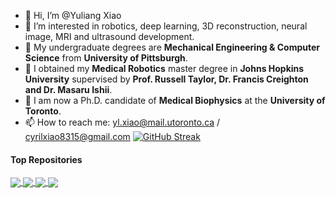 - 👋 Hi, I’m @Yuliang Xiao
- 👀 I’m interested in robotics, deep learning, 3D reconstruction, neural image, MRI and ultrasound development.
- 💞️ My undergraduate degrees are **Mechanical Engineering & Computer Science** from **University of Pittsburgh**.
- 💞️ I obtained my **Medical Robotics** master degree in **Johns Hopkins University** supervised by **Prof. Russell Taylor, Dr. Francis Creighton and Dr. Masaru Ishii**.
- 🌱 I am now a Ph.D. candidate of **Medical Biophysics** at the **University of Toronto**.
- 📫 How to reach me: yl.xiao@mail.utoronto.ca / cyrilxiao8315@gmail.com
[![GitHub Streak](https://github-readme-streak-stats-copy.vercel.app?user=Chris%20Xiao&theme=ambient-gradient&hide_border=true&border_radius=5&date_format=j%2Fn%5B%2FY%5D&card_width=900)](https://git.io/streak-stats)
#### Top Repositories
<a href="https://github.com/mikami520/nnUNet">
  <img align="center" src="https://github-readme-stats-git-masterrstaa-rickstaa.vercel.app/api/pin/?username=mikami520&repo=nnUNet&theme=synthwave&show_owner=true" />
</a>
<a href="https://github.com/mikami520/MONAI">
  <img align="center" src="https://github-readme-stats-git-masterrstaa-rickstaa.vercel.app/api/pin/?username=mikami520&repo=MONAI&theme=synthwave&show_owner=true" />
</a>
<a href="https://github.com/mikami520/guided-diffusion">
  <img align="center" src="https://github-readme-stats-git-masterrstaa-rickstaa.vercel.app/api/pin/?username=mikami520&repo=guided-diffusion&theme=synthwave&show_owner=true" />
</a>
<a href="https://github.com/mikami520/DALL-E">
  <img align="center" src="https://github-readme-stats-git-masterrstaa-rickstaa.vercel.app/api/pin/?username=mikami520&repo=DALL-E&theme=synthwave&show_owner=true" />
</a>
